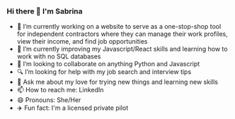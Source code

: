 ### Hi there 👋 I'm Sabrina

- 🔭 I’m currently working on a website to serve as a one-stop-shop tool for independent contractors where they can manage their work profiles, view their income, and find job opportunities  
- 🌱 I’m currently improving my Javascript/React skills and learning how to work with no SQL databases
- 👯 I’m looking to collaborate on anything Python and Javascript
- :mag: I’m looking for help with my job search and interview tips
- 💬 Ask me about my love for trying new things and learning new skills
- 📫 How to reach me: LinkedIn
- 😄 Pronouns: She/Her
- :airplane: Fun fact: I'm a licensed private pilot

